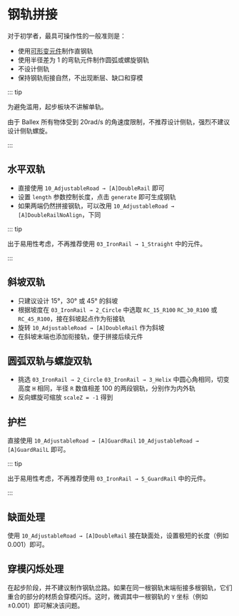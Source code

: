 # 钢轨拼接

对于初学者，最具可操作性的一般准则是：

- 使用[可形变元件](/glossary/adjustable-road.md)制作直钢轨
- 使用半径差为 1 的弯轨元件制作圆弧或螺旋钢轨
- 不设计侧轨
- 保持钢轨衔接自然，不出现断层、缺口和穿模

::: tip

为避免滥用，起步板块不讲解单轨。

由于 Ballex 所有物体受到 20rad/s 的角速度限制，不推荐设计侧轨，强烈不建议设计侧轨螺旋。

:::

## 水平双轨

- 直接使用 `10_AdjustableRoad → [A]DoubleRail` 即可
- 设置 `length` 参数控制长度，点击 `generate` 即可生成钢轨
- 如果两端仍然拼接钢轨，可以改用 `10_AdjustableRoad → [A]DoubleRailNoAlign`，下同

::: tip

出于易用性考虑，不再推荐使用 `03_IronRail → 1_Straight` 中的元件。

:::

## 斜坡双轨

- 只建议设计 15°，30° 或 45° 的斜坡
- 根据坡度在 `03_IronRail → 2_Circle` 中选取 `RC_15_R100` `RC_30_R100` 或 `RC_45_R100`，接在斜坡起点作为衔接轨
- 旋转 `10_AdjustableRoad → [A]DoubleRail` 作为斜坡
- 在斜坡末端也添加衔接轨，便于拼接后续元件

## 圆弧双轨与螺旋双轨

- 挑选 `03_IronRail → 2_Circle` `03_IronRail → 3_Helix` 中圆心角相同，切变高度 `H` 相同，半径 `R` 数值相差 100 的两段钢轨，分别作为内外轨
- 反向螺旋可缩放 `scaleZ = -1` 得到

## 护栏

直接使用 `10_AdjustableRoad → [A]GuardRail` `10_AdjustableRoad → [A]GuardRailL` 即可。

::: tip

出于易用性考虑，不再推荐使用 `03_IronRail → 5_GuardRail` 中的元件。

:::

## 缺面处理

使用 `10_AdjustableRoad → [A]DoubleRail` 接在缺面处，设置极短的长度（例如 0.001）即可。

## 穿模闪烁处理

在起步阶段，并不建议制作钢轨岔路。如果在同一根钢轨末端衔接多根钢轨，它们重合的部分的材质会穿模闪烁。这时，微调其中一根钢轨的 `Y` 坐标（例如 ±0.001）即可解决该问题。
